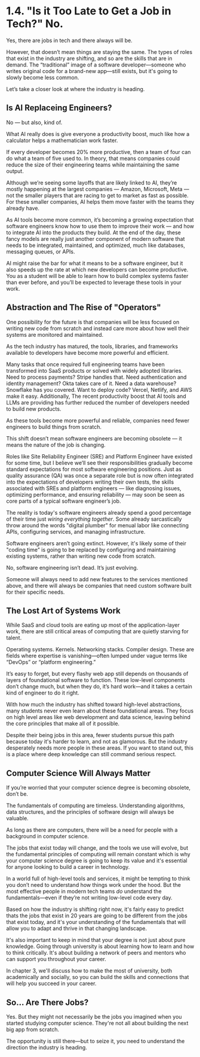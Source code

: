 # 1.4. "Is it Too Late to Get a Job in Tech?" No.

Yes, there are jobs in tech and there always will be.

However, that doesn’t mean things are staying the same. The types of roles that exist in the industry are shifting, and so are the skills that are in demand. The “traditional” image of a software developer—someone who writes original code for a brand-new app—still exists, but it's going to slowly become less common.

Let’s take a closer look at where the industry is heading.

## Is AI Replaceing Engineers?

No — but also, kind of.

What AI really does is give everyone a productivity boost, much like how a calculator helps a mathematician work faster.

If every developer becomes 20% more productive, then a team of four can do what a team of five used to. In theory, that means companies could reduce the size of their engineering teams while maintaining the same output.

Although we’re seeing some layoffs that are likely linked to AI, they’re mostly happening at the largest companies — Amazon, Microsoft, Meta — not the smaller players that are racing to get to market as fast as possible. For these smaller companies, AI helps them move faster with the teams they already have.

As AI tools become more common, it’s becoming a growing expectation that software engineers know how to use them to improve their work — and how to integrate AI into the products they build. At the end of the day, these fancy models are really just another component of modern software that needs to be integrated, maintained, and optimized, much like databases, messaging queues, or APIs.

AI might raise the bar for what it means to be a software engineer, but it also speeds up the rate at which new developers can become productive. You as a student will be able to learn how to build complex systems faster than ever before, and you’ll be expected to leverage these tools in your work.

## Abstraction and The Rise of "Operators"

One possibility for the future is that companies will be less focused on writing new code from scratch and instead care more about how well their systems are monitored and maintained.

As the tech industry has matured, the tools, libraries, and frameworks available to developers have become more powerful and efficient.

Many tasks that once required full engineering teams have been transformed into SaaS products or solved with widely adopted libraries. Need to process payments? Stripe handles that. Need authentication and identity management? Okta takes care of it. Need a data warehouse? Snowflake has you covered. Want to deploy code? Vercel, Netlify, and AWS make it easy. Additionally, The recent productivity boost that AI tools and LLMs are providing has further reduced the number of developers needed to build new products.

As these tools become more powerful and reliable, companies need fewer engineers to build things from scratch.

This shift doesn’t mean software engineers are becoming obsolete — it means the nature of the job is changing.

Roles like Site Reliability Engineer (SRE) and Platform Engineer have existed for some time, but I believe we’ll see their responsibilities gradually become standard expectations for most software engineering positions. Just as quality assurance (QA) was once a separate role but is now often integrated into the expectations of developers writing their own tests, the skills associated with SREs and platform engineers — like diagnosing issues, optimizing performance, and ensuring reliability — may soon be seen as core parts of a typical software engineer’s job.

The reality is today's software engineers already spend a good percentage of their time just _wiring everything together_. Some already sarcastically throw around the words "digital plumber" for menual labor like connecting APIs, configuring services, and managing infrastructure.

Software engineers aren’t going extinct. However, it's likely some of their "coding time" is going to be replaced by configuring and maintaining existing systems, rather than writing new code from scratch.

No, software engineering isn’t dead. It’s just evolving.

Someone will always need to add new features to the services mentioned above, and there will always be companies that need custom software built for their specific needs.

## The Lost Art of Systems Work

While SaaS and cloud tools are eating up most of the application-layer work, there are still critical areas of computing that are quietly starving for talent.

Operating systems. Kernels. Networking stacks. Compiler design. These are fields where expertise is vanishing—often lumped under vague terms like “DevOps” or “platform engineering.”

It’s easy to forget, but every flashy web app still depends on thousands of layers of foundational software to function. These low-level components don’t change much, but when they do, it’s hard work—and it takes a certain kind of engineer to do it right.

With how much the industry has shifted toward high-level abstractions, many students never even learn about these foundational areas. They focus on high level areas like web development and data science, leaving behind the core principles that make all of it possible.

Despite their being jobs in this area, fewer students pursue this path because today it's harder to learn, and not as glamorous. But the industry desperately needs more people in these areas. If you want to stand out, this is a place where deep knowledge can still command serious respect.

## Computer Science Will Always Matter

If you’re worried that your computer science degree is becoming obsolete, don’t be.

The fundamentals of computing are timeless. Understanding algorithms, data structures, and the principles of software design will always be valuable.

As long as there are computers, there will be a need for people with a background in computer science.

The jobs that exist today will change, and the tools we use will evolve, but the fundamental principles of computing will remain constant which is why your computer science degree is going to keep its value and it's essential for anyone looking to build a career in technology.

In a world full of high-level tools and services, it might be tempting to think you don’t need to understand how things work under the hood. But the most effective people in modern tech teams _do_ understand the fundamentals—even if they’re not writing low-level code every day.

Based on how the industry is shifting right now, it's fairly easy to predict thats the jobs that exist in 20 years are going to be different from the jobs that exist today, and it's your understanding of the fundamentals that will allow you to adapt and thrive in that changing landscape.

It's also important to keep in mind that your degree is not just about pure knowledge. Going through university is about learning how to learn and how to think critically. It's about building a network of peers and mentors who can support you throughout your career.

In chapter 3, we'll discuss how to make the most of university, both academically and socially, so you can build the skills and connections that will help you succeed in your career.

## So… Are There Jobs?

Yes. But they might not necessarily be the jobs you imagined when you started studying computer science. They're not all about building the next big app from scratch.

The opportunity is still there—but to seize it, you need to understand the direction the industry is heading.
